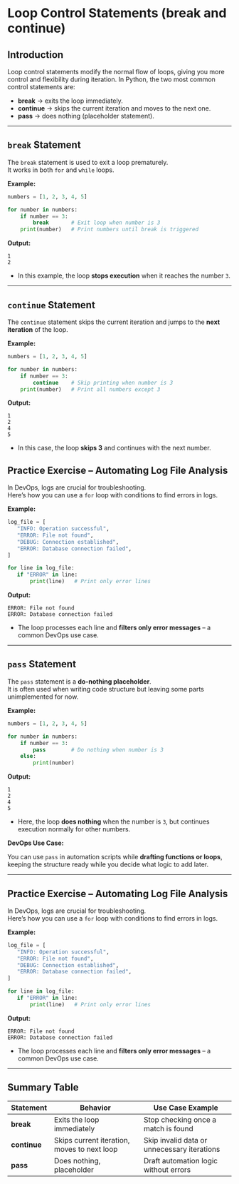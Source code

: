 # Loop Control Statements (break and continue)

## Introduction

Loop control statements modify the normal flow of loops, giving you more control and flexibility during iteration.
In Python, the two most common control statements are:

- **break** → exits the loop immediately.  
- **continue** → skips the current iteration and moves to the next one.
- **pass** → does nothing (placeholder statement).

---

## `break` Statement

The `break` statement is used to exit a loop prematurely.  
It works in both `for` and `while` loops.

**Example:**

```python
numbers = [1, 2, 3, 4, 5]

for number in numbers:
    if number == 3:
        break       # Exit loop when number is 3
    print(number)   # Print numbers until break is triggered
```

**Output:**

```
1
2
```

- In this example, the loop **stops execution** when it reaches the number `3`.

---

## `continue` Statement

The `continue` statement skips the current iteration and jumps to the **next iteration** of the loop.

**Example:**

```python
numbers = [1, 2, 3, 4, 5]

for number in numbers:
    if number == 3:
        continue    # Skip printing when number is 3
    print(number)   # Print all numbers except 3
```

**Output:**

```
1
2
4
5
```

- In this case, the loop **skips 3** and continues with the next number.

## Practice Exercise – Automating Log File Analysis

In DevOps, logs are crucial for troubleshooting.  
Here’s how you can use a `for` loop with conditions to find errors in logs.

**Example:**

```python
log_file = [
   "INFO: Operation successful",
   "ERROR: File not found",
   "DEBUG: Connection established",
   "ERROR: Database connection failed",
]

for line in log_file:
   if "ERROR" in line:
       print(line)   # Print only error lines
```

**Output:**

```
ERROR: File not found
ERROR: Database connection failed
```

- The loop processes each line and **filters only error messages** – a common DevOps use case.

---

## `pass` Statement

The `pass` statement is a **do-nothing placeholder**.  
It is often used when writing code structure but leaving some parts unimplemented for now.

**Example:**
```python
numbers = [1, 2, 3, 4, 5]

for number in numbers:
    if number == 3:
        pass        # Do nothing when number is 3
    else:
        print(number)
```

**Output:**
```
1
2
4
5
```

- Here, the loop **does nothing** when the number is `3`, but continues execution normally for other numbers.

**DevOps Use Case:**  

You can use `pass` in automation scripts while **drafting functions or loops**, keeping the structure ready while you decide what logic to add later.

---

## Practice Exercise – Automating Log File Analysis

In DevOps, logs are crucial for troubleshooting.  
Here’s how you can use a `for` loop with conditions to find errors in logs.

**Example:**

```python
log_file = [
   "INFO: Operation successful",
   "ERROR: File not found",
   "DEBUG: Connection established",
   "ERROR: Database connection failed",
]

for line in log_file:
   if "ERROR" in line:
       print(line)   # Print only error lines
```

**Output:**

```
ERROR: File not found
ERROR: Database connection failed
```

- The loop processes each line and **filters only error messages** – a common DevOps use case.

---

## Summary Table

| Statement   | Behavior                                    | Use Case Example                          |
|-------------|---------------------------------------------|-------------------------------------------|
| **break**   | Exits the loop immediately                  | Stop checking once a match is found        |
| **continue**| Skips current iteration, moves to next loop | Skip invalid data or unnecessary iterations|
| **pass**    | Does nothing, placeholder                   | Draft automation logic without errors      |